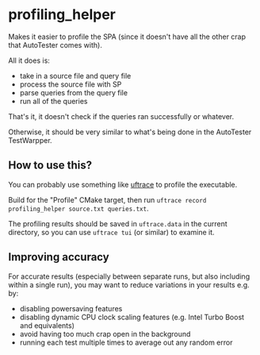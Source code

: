 # profiling_helper

Makes it easier to profile the SPA (since it doesn't have all the other crap that AutoTester comes with).

All it does is:

- take in a source file and query file
- process the source file with SP
- parse queries from the query file
- run all of the queries

That's it, it doesn't check if the queries ran successfully or whatever.

Otherwise, it should be very similar to what's being done in the AutoTester TestWarpper.

## How to use this?

You can probably use something like [uftrace](https://github.com/namhyung/uftrace) to profile the executable.

Build for the "Profile" CMake target, then run `uftrace record profiling_helper source.txt queries.txt`.

The profiling results should be saved in `uftrace.data` in the current directory, so you can use `uftrace tui` (or similar) to examine it.

## Improving accuracy

For accurate results (especially between separate runs, but also including within a single run), you may want to reduce variations in your results e.g. by:
- disabling powersaving features
- disabling dynamic CPU clock scaling features (e.g. Intel Turbo Boost and equivalents)
- avoid having too much crap open in the background
- running each test multiple times to average out any random error
